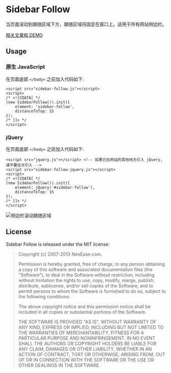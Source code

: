 Sidebar Follow
==============

当页面滚动到跟随区域下方，跟随区域将固定在窗口上。适用于所有网站侧边栏。

[相关文章和 DEMO](http://www.neoease.com/sidebar-follow-scrolling-section/)

Usage
-----

### 原生 JavaScript

在页面底部 `</body>` 之前加入代码如下:

	<script src="sidebar-follow.js"></script>
	<script>
	/* <![CDATA[ */
	(new SidebarFollow()).init({
		element: 'sidebar-follow',
		distanceToTop: 15
	});
	/* ]]> */
	</script>

### jQuery

在页面底部 `</body>` 之前加入代码如下:

	<script src="jquery.js"></script> <!-- 如果已在网站的其他地方引入 jQuery, 请不要在次引入 -->
	<script src="sidebar-follow-jquery.js"></script>
	<script>
	/* <![CDATA[ */
	(new SidebarFollow()).init({
		element: jQuery('#sidebar-follow'),
		distanceToTop: 15
	});
	/* ]]> */
	</script>

![侧边栏滚动跟随区域](http://img.neoease.org/2012/11/sidebar-follow-scrolling-section.png)

License
-------

Sidebar Follow is released under the MIT license:

>Copyright (c) 2007-2013 NeoEase.com.
>
>Permission is hereby granted, free of charge, to any person obtaining a copy of
>this software and associated documentation files (the "Software"), to deal in
>the Software without restriction, including without limitation the rights to
>use, copy, modify, merge, publish, distribute, sublicense, and/or sell copies
>of the Software, and to permit persons to whom the Software is furnished to do
>so, subject to the following conditions:
>
>The above copyright notice and this permission notice shall be included in all
>copies or substantial portions of the Software.
>
>THE SOFTWARE IS PROVIDED "AS IS", WITHOUT WARRANTY OF ANY KIND, EXPRESS OR
>IMPLIED, INCLUDING BUT NOT LIMITED TO THE WARRANTIES OF MERCHANTABILITY,
>FITNESS FOR A PARTICULAR PURPOSE AND NONINFRINGEMENT. IN NO EVENT SHALL THE
>AUTHORS OR COPYRIGHT HOLDERS BE LIABLE FOR ANY CLAIM, DAMAGES OR OTHER
>LIABILITY, WHETHER IN AN ACTION OF CONTRACT, TORT OR OTHERWISE, ARISING FROM,
>OUT OF OR IN CONNECTION WITH THE SOFTWARE OR THE USE OR OTHER DEALINGS IN THE
>SOFTWARE.